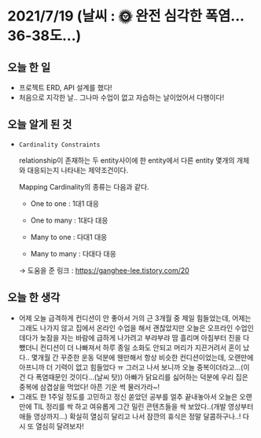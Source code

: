 # 2021/7/19 (날씨 : 🌞 완전 심각한 폭염... 36-38도...)

## 오늘 한 일
- 프로젝트 ERD, API 설계를 했다!
- 처음으로 지각한 날.. 그나마 수업이 없고 자습하는 날이었어서 다행이다!

## 오늘 알게 된 것
- `Cardinality Constraints`

  relationship이 존재하는 두 entity사이에 한 entity에서 다른 entity 몇개의 개체와 대응되는지 나타내는 제약조건이다.

  Mapping Cardinality의 종류는 다음과 같다.

    - One to one : 1대1 대응

    - One to many : 1대다 대응

    - Many to one : 다대1 대응

    - Many to many : 다대다 대응

  → 도움을 준 링크 : https://ganghee-lee.tistory.com/20

## 오늘 한 생각
- 어제 오늘 급격하게 컨디션이 안 좋아서 거의 근 3개월 중 제일 힘들었는데, 어제는 그래도 나가지 않고 집에서 온라인 수업을 해서 괜찮았지만 오늘은 오프라인 수업인데다가 늦잠을 자는 바람에 급하게 나가려고 부랴부랴 땀 흘리며 아침부터 진을 다 뺐더니 컨디션이 더 나빠져서 하루 종일 소화도 안되고 머리가 지끈거려서 혼이 났다.. 몇개월 간 꾸준한 운동 덕분에 웬만해서 항상 비슷한 컨디션이었는데, 오랜만에 아프니까 더 기력이 없고 힘들었다 ㅠ 그러고 나서 보니까 오늘 중복이더라고...(이건 다 폭염때문인 것이다...(날씨 탓)) 아빠가 닭요리를 싫어하는 덕분에 우리 집은 중복에 삼겹살을 먹었다! 아픈 기운 썩 물러가라~!
- 그래도 한 1주일 정도를 고민하고 정신 쏟았던 공부를 얼추 끝내놓아서 오늘은 오랜만에 TIL 정리를 싹 하고 여유롭게 그간 밀린 콘텐츠들을 싹 보았다..(개발 영상부터 애들 영상까지...) 확실히 열심히 달리고 나서 잠깐의 휴식은 정말 달콤하구나..! 다시 또 열심히 달려보자!
